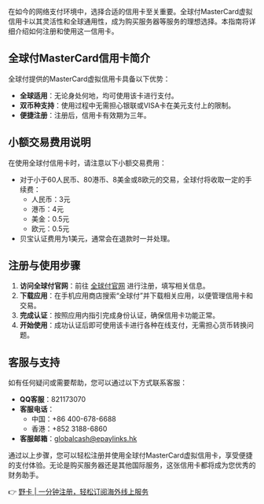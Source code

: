 在如今的网络支付环境中，选择合适的信用卡至关重要。全球付MasterCard虚拟信用卡以其灵活性和全球通用性，成为购买服务器等服务的理想选择。本指南将详细介绍如何注册和使用这一信用卡。

## 全球付MasterCard信用卡简介

全球付提供的MasterCard虚拟信用卡具备以下优势：
- **全球适用**：无论身处何地，均可使用该卡进行支付。
- **双币种支持**：使用过程中无需担心银联或VISA卡在美元支付上的限制。
- **便捷注册**：注册后，信用卡有效期为三年。

## 小额交易费用说明

在使用全球付信用卡时，请注意以下小额交易费用：
- 对于小于60人民币、80港币、8美金或8欧元的交易，全球付将收取一定的手续费：
  - 人民币：3元
  - 港币：4元
  - 美金：0.5元
  - 欧元：0.5元
- 贝宝认证费用为1美元，通常会在退款时一并处理。

## 注册与使用步骤

1. **访问全球付官网**：前往 [全球付官网](https://bit.ly/bewildcard) 进行注册，填写相关信息。
2. **下载应用**：在手机应用商店搜索“全球付”并下载相关应用，以便管理信用卡和交易。
3. **完成认证**：按照应用内指引完成身份认证，确保信用卡功能正常。
4. **开始使用**：成功认证后即可使用该卡进行各种在线支付，无需担心货币转换问题。

## 客服与支持

如有任何疑问或需要帮助，您可以通过以下方式联系客服：
- **QQ客服**：821173070
- **客服电话**：
  - 中国：+86 400-678-6688
  - 香港：+852 3188-6860
- **客服邮箱**：globalcash@epaylinks.hk

通过以上步骤，您可以轻松注册并使用全球付MasterCard虚拟信用卡，享受便捷的支付体验。无论是购买服务器还是其他国际服务，这张信用卡都将成为您优秀的财务助手。

👉 [野卡 | 一分钟注册，轻松订阅海外线上服务](https://bit.ly/bewildcard)
